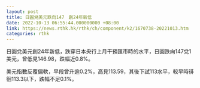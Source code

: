 ```yaml
---
layout: post
title: 日圓兌美元跌向147　創24年新低
date: 2022-10-13 06:55:44.000000000 +08:00
link: https://news.rthk.hk/rthk/ch/component/k2/1670738-20221013.htm
categories: rthk
---
```


日圓兌美元創24年新低，跌穿日本央行上月干預匯市時的水平，日圓跌向147兌1美元，曾低見146.98，跌幅近0.8%。

美元指數反覆偏軟，早段曾升逾0.2%，高見113.59，其後下試113水平，較早時徘徊113.3以下，跌幅不足0.1%。
